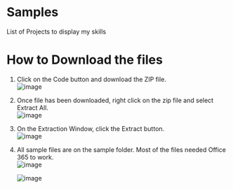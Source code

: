 # Samples
List of Projects to display my skills

# How to Download the files
1. Click on the Code button and download the ZIP file.  
   ![image](https://github.com/digno-castillo/samples/assets/130499337/7aacaae0-7aeb-4237-8536-9cb652e7d66f)

2. Once file has been downloaded, right click on the zip file and select Extract All.  
   ![image](https://github.com/digno-castillo/samples/assets/130499337/9065d989-da06-426f-bbb5-e016b3f20abb)

3. On the Extraction Window, click the Extract button.  
   ![image](https://github.com/digno-castillo/samples/assets/130499337/cf06cb5f-deb6-4e60-b13b-3a3c5d172627)

4. All sample files are on the sample folder. Most of the files needed Office 365 to work.  
   ![image](https://github.com/digno-castillo/samples/assets/130499337/f418a08a-8f76-4854-a65d-d80cf28a8dac)

   ![image](https://github.com/digno-castillo/samples/assets/130499337/28a92618-bdf4-4352-9134-e56c357faabf)

